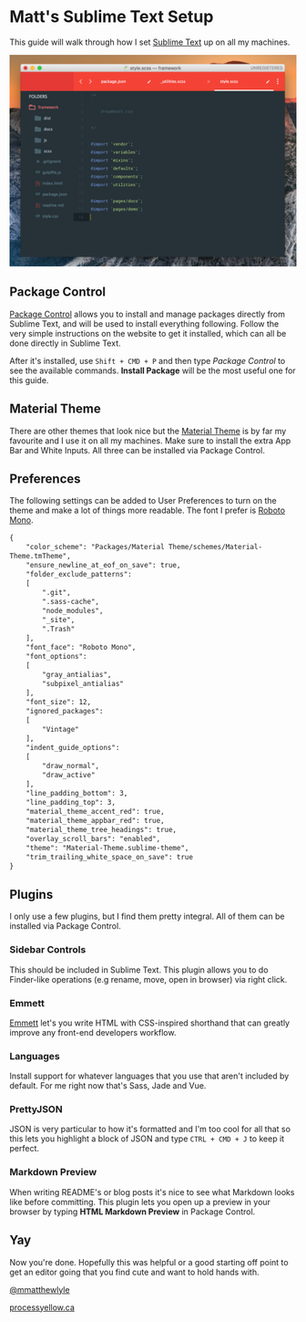 # Matt's Sublime Text Setup

This guide will walk through how I set [Sublime Text](https://www.sublimetext.com) up on all my machines.

![Screenshot](/screenshot.png?raw=true)

## Package Control
[Package Control](https://packagecontrol.io) allows you to install and manage packages directly from Sublime Text, and will be used to install everything following. Follow the very simple instructions on the website to get it installed, which can all be done directly in Sublime Text.

After it's installed, use `Shift + CMD + P` and then type _Package Control_ to see the available commands. __Install Package__ will be the most useful one for this guide.

## Material Theme
There are other themes that look nice but the [Material Theme](https://github.com/equinusocio/material-theme
) is by far my favourite and I use it on all my machines. Make sure to install the extra App Bar and White Inputs. All three can be installed via Package Control.

## Preferences
The following settings can be added to User Preferences to turn on the theme and make a lot of things more readable. The font I prefer is [Roboto Mono](https://fonts.google.com/specimen/Roboto+Mono).
```
{
	"color_scheme": "Packages/Material Theme/schemes/Material-Theme.tmTheme",
	"ensure_newline_at_eof_on_save": true,
	"folder_exclude_patterns":
	[
		".git",
		".sass-cache",
		"node_modules",
		"_site",
		".Trash"
	],
	"font_face": "Roboto Mono",
	"font_options":
	[
		"gray_antialias",
		"subpixel_antialias"
	],
	"font_size": 12,
	"ignored_packages":
	[
		"Vintage"
	],
	"indent_guide_options":
	[
		"draw_normal",
		"draw_active"
	],
	"line_padding_bottom": 3,
	"line_padding_top": 3,
	"material_theme_accent_red": true,
	"material_theme_appbar_red": true,
	"material_theme_tree_headings": true,
	"overlay_scroll_bars": "enabled",
	"theme": "Material-Theme.sublime-theme",
	"trim_trailing_white_space_on_save": true
}
```
## Plugins
I only use a few plugins, but I find them pretty integral. All of them can be installed via Package Control.

### Sidebar Controls
This should be included in Sublime Text. This plugin allows you to do Finder-like operations (e.g rename, move, open in browser) via right click.

### Emmett
[Emmett](http://emmet.io) let's you write HTML with CSS-inspired shorthand that can greatly improve any front-end developers workflow.

### Languages
Install support for whatever languages that you use that aren't included by default. For me right now that's Sass, Jade and Vue.

### PrettyJSON
JSON is very particular to how it's formatted and I'm too cool for all that so this lets you highlight a block of JSON and type `CTRL + CMD + J` to keep it perfect.

### Markdown Preview
When writing README's or blog posts it's nice to see what Markdown looks like before committing. This plugin lets you open up a preview in your browser by typing __HTML Markdown Preview__ in Package Control.

## Yay
Now you're done. Hopefully this was helpful or a good starting off point to get an editor going that you find cute and want to hold hands with.

[@mmatthewlyle](http://twitter.com/mmatthewlyle)

[processyellow.ca](http://processyellow.ca)

